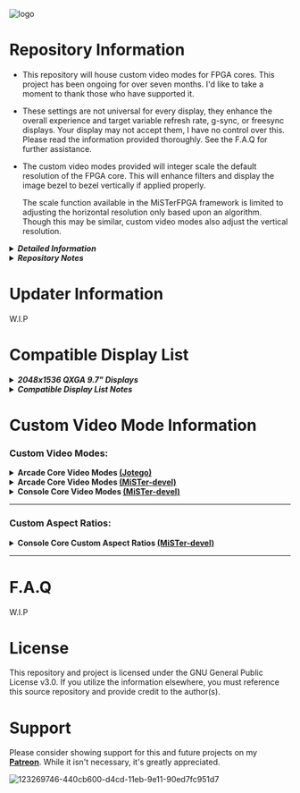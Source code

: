 
![logo](https://user-images.githubusercontent.com/32810066/128452226-e23e1552-abb7-434b-92e1-b4b35a23a5af.png)

# Repository Information

- This repository will house custom video modes for FPGA cores. This project has been ongoing for over seven months. I'd like to take a moment to thank those who have supported it. 

- These settings are not universal for every display, they enhance the overall experience and target variable refresh rate, g-sync, or freesync displays. Your display may not accept them, I have no control over this. Please read the information provided thoroughly. See the F.A.Q for further assistance.

- The custom video modes provided will integer scale the default resolution of the FPGA core. This will enhance filters and display the image bezel to bezel vertically if applied properly. 
  
  The scale function available in the MiSTerFPGA framework is limited to adjusting the horizontal resolution only based upon an algorithm. Though this may be similar, custom video modes also adjust the vertical resolution.

<details>

_<summary><b>Detailed Information</b></summary>_

<blockquote>

- These custom video modes are designed for 4k televisions, 2048x1536p (iPad Displays), 1440p monitors, and 1080p monitors that upscale the provided resolution from the DE-10 Nano. 

- Also provided are custom video modes for 1280x1024 LCD displays and common VGA CRT monitors. Again, ensure to read the information provided thoroughly or utilize one the provided MiSTer.ini files.

- If an aspect ratio is not displayed properly, adjust your television or monitor to original or 4:3 aspect ratio. For iPad or 1280x1024 displays, you will always set Aspect Ratio: Full Screen in the MiSTer OSD.

</blockquote>

</details>

<details>

_<summary><b>Repository Notes</b></summary>_

<blockquote>

- In the future, I will provide compatibility modes for the custom video modes below. This may resolve the issues with certain Samsung and Sony displays.

- Due to time constraints, I will periodically update the video modes available for FPGA cores from their respective repositories once this enters a public release.

- The F.A.Q for this repository is currently a work in progress, just like the repository itself. This is currently a pre-release and currently setup to ease the burden on the end user. While this may be work, the end results speak for themselves.

</blockquote>

</details>

# Updater Information

W.I.P

# Compatible Display List

<details>

_<summary><b>2048x1536 QXGA 9.7" Displays</b></summary>_

<blockquote>

- <summary><b>Display Panel Information:</b></summary>

|Display Model|Driver Board|Resolution (Native)|Resolution (Scaled)|VRR Capable|
|--|--|--|--|--|
**SAMSUNG LTN097QL01-A03** | **VS-RTD09703-V1** | **2048x1536**| **4x to 6x** | **Yes** |

</details>

<details>

_<summary><b>Compatible Display List Notes</b></summary>_

<blockquote>

The Compatible Display List for this repository is currently a work in progress, just like the repository itself. This is currently a pre-release and more information regarding compatible displays will be added in the future. 

If you have a display that correctly resolves these custom video modes, please create an issue within the repository and provide the compatible resolutions, make, model, firmware (where applicable), and general information on how you resolve the proper aspect ratio on the display and I will add it to the repository.

</blockquote>

</details>

# Custom Video Mode Information

### Custom Video Modes:

<details>

<summary><b>Arcade Core Video Modes <a href="https://www.github.com/jotego">(Jotego)</a></b></summary>

## <summary1><b>MiSTer.ini Information</b></summary1>

- The default display resolution for the MiSTer.ini should always be 720p when utilizing custom video modes.

- The default MiSTer.ini settings for each core will be vscale_mode=1 and vsync_adjust=2. Integer Step-Scaled Video Modes will specify the vscale_mode below.

- Due to the horizontal limitation of 2048 within cores, some video modes will utilize -1x for the horizontal scale. This will not affect the aspect ratio on your display if it's scaler takes advantage of the video mode provided. This is not a universal catch all. These are custom and display dependent.

- Integer-Step Scaled video modes are available for 1280x1024 LCD displays and common VGA CRT monitors with the same resolution; different video mode is provided. Video modes for VGA CRT monitors are to be utilized with vga_scaler=1.

- When utilizing Integer-Step Scaled video modes set the aspect ratio: full screen in the MiSTer OSD. This properly displays the provided custom video modes. If you are using a common VGA CRT monitor, you can stretch the horizontal and vertical to fill the screen in the displays OSD. This is the proper way to utilize VGA CRT monitor custom video modes.

----

<details>

_<summary><b>Capcom Hardware</b></summary>_

## <summary1><b>Capcom Z80 Hardware</b></summary1>

<blockquote>

### <summary2><b>Hardware Information for:</b></summary2>

![0](https://user-images.githubusercontent.com/32810066/129500200-84051e5b-8ba4-409d-82f4-7640de618638.png)

|Pixel Clock|Refresh Rate|Resolution (Visible)|Pixel Aspect Ratio|Display Aspect Ratio|
|--|--|--|--|--|
**6.000 MHz** | **59.640000000 Hz NTSC** | **256x224**| **45:44** | **2560:2191**|

### <summary3><b>Integer Scale Custom Video Modes:</b></summary3>

|Primary Modelines NTSC|Core|Resolution (Visible)|Resolution (Scaled)|Integer (Scaled)|Resolution (Vert.)|Resolution (Hor.)|
|--|--|--|--|--|--|--|
**`video_mode=1024,48,32,80,896,3,10,13,65499`** | [**jt1942**] [**jt1943**] [**jtbtiger**] [**jtcom**] [**jtgun**] [**jthige**] [**jtvulgus**] [**jtexes**] | **256x224**| **1024x896** | **4x** | **896p** | **1024 (4x)** |
**`video_mode=1280,48,32,80,1120,3,10,19,99533`** | [**jt1942**] [**jt1943**] [**jtbtiger**] [**jtcom**] [**jtgun**] [**jthige**] [**jtvulgus**] [**jtexes**] | **256x224**| **1280x1120** | **5x** | **1120p** | **1280 (5x)**
**`video_mode=1536,48,32,80,1344,3,10,25,140632`** | [**jt1942**] [**jt1943**] [**jtbtiger**] [**jtcom**] [**jtgun**] [**jthige**] [**jtvulgus**] [**jtexes**] | **256x224**| **1536x1344** | **6x** | **1344p** | **1536 (6x)** |

### <summary4><b>Integer Step-Scaled Custom Video Modes:</b></summary4>

|Primary Modelines NTSC|Core|Resolution (Visible)|Resolution (Scaled)|Integer (Scaled)|Resolution (Vert.)|Resolution (Hor.)|vscale_mode|vga_scaler|
|--|--|--|--|--|--|--|--|--|
**`video_mode=1280,48,32,80,1008,3,10,16,89597`** | [**jt1942**] [**jt1943**] [**jtbtiger**] [**jtcom**] [**jtgun**] [**jthige**] [**jtvulgus**] [**jtexes**] | **256x224**| **1280x1008** | **4.5x** | **1008p** | **1280 (5x)** | **2** | **No** |
**`video_mode=1280,80,128,208,1008,3,10,25,106441`** | [**jt1942**] [**jt1943**] [**jtbtiger**] [**jtcom**] [**jtgun**] [**jthige**] [**jtvulgus**] [**jtexes**] | **256x224**| **1280x1008** | **4.5x** | **1008p** | **1280 (5x)** | **2** | **1** |

### <summary2><b>Hardware Information for:</b></summary2>

![10](https://user-images.githubusercontent.com/32810066/126890889-8628b3eb-1967-4b7f-bd7a-5ca45237e016.png)

|Pixel Clock|Refresh Rate|Resolution (Visible)|Pixel Aspect Ratio|Display Aspect Ratio|
|--|--|--|--|--|
**8.000 MHz** | **61.000000000 Hz NTSC** | **384x224**| **135:176** | **1280:973**|

### <summary3><b>Integer Scale Custom Video Modes:</b></summary3>

|Primary Modelines NTSC|Core|Resolution (Visible)|Resolution (Scaled)|Integer (Scaled)|Resolution (Vert.)|Resolution (Hor.)|
|--|--|--|--|--|--|--|
**`video_mode=1536,48,32,80,896,3,10,13,93823`** | [**jtsarms**] | **384x224**| **1536x896** | **4x** | **896p** | **1536 (4x)** |
**`video_mode=1920,48,32,80,1120,3,10,20,143894`** | [**jtsarms**] | **384x224**| **1920x1120** | **5x** | **1120p** | **1920 (5x)** |
**`video_mode=1920,48,32,80,1344,3,10,25,172474`** | [**jtsarms**] | **384x224**| **1920x1344** | **6x / 5x (Hor.)** | **1344p** | **1920 (5x)** |

### <summary4><b>Integer Step-Scaled Custom Video Modes:</b></summary4>

|Primary Modelines NTSC|Core|Resolution (Visible)|Resolution (Scaled)|Integer (Scaled)|Resolution (Vert.)|Resolution (Hor.)|vscale_mode|vga_scaler|
|--|--|--|--|--|--|--|--|--|
**`video_mode=1248,48,32,80,1008,3,10,16,87606`** | [**jtsarms**] | **384x224**| **1248x1008** | **4.5x** | **1008p** | **1248 (3.25x)** | **3** | **No** |
**`video_mode=1248,80,128,208,1008,3,10,26,104532`** | [**jtsarms**] | **384x224**| **1248x1008** | **4.5x** | **1008p** | **1248 (3.25x)** | **3** | **1** |

## <summary1><b>Capcom M6809 Hardware</b></summary1>

### <summary2><b>Hardware Information for:</b></summary2>

![6](https://user-images.githubusercontent.com/32810066/126888618-87a76780-c1e6-418f-8e33-e569e36dd2ee.png)

|Pixel Clock|Refresh Rate|Resolution (Visible)|Pixel Aspect Ratio|Display Aspect Ratio|
|--|--|--|--|--|
**6.000 MHz** | **59.640000000 Hz NTSC** | **256x224**| **45:44** | **2560:2191**|

### <summary3><b>Integer Scale Custom Video Modes:</b></summary3>  
  
|Primary Modelines NTSC|Core|Resolution (Visible)|Resolution (Scaled)|Integer (Scaled)|Resolution (Vert.)|Resolution (Hor.)|
|--|--|--|--|--|--|--|
**`video_mode=1024,48,32,80,896,3,10,13,65499`** | [**jtgng**] | **256x224**| **1024x896** | **4x** | **896p** | **1024 (4x)** |
**`video_mode=1280,48,32,80,1120,3,10,19,99533`** | [**jtgng**] | **256x224**| **1280x1120** | **5x** | **1120p** | **1280 (5x)** |
**`video_mode=1536,48,32,80,1344,3,10,26,140734`** | [**jtgng**] | **256x224**| **1536x1344** | **6x** | **1344p** | **1536 (6x)** |

### <summary4><b>Integer Step-Scaled Custom Video Modes:</b></summary4>

|Primary Modelines NTSC|Core|Resolution (Visible)|Resolution (Scaled)|Integer (Scaled)|Resolution (Vert.)|Resolution (Hor.)|vscale_mode|vga_scaler|
|--|--|--|--|--|--|--|--|--|
**`video_mode=1280,48,32,80,1008,3,10,16,89597`** | [**jtgng**] | **256x224**| **1280x1008** | **4.5x** | **1008p** | **1280 (5x)** | **2** |
**`video_mode=1280,80,128,208,1008,3,10,25,106441`** | [**jtgng**] | **256x224**| **1280x1008** | **4.5x** | **1008p** | **1280 (5x)** | **2** | **1** |

### <summary2><b>Hardware Information for:</b></summary2>

![7](https://user-images.githubusercontent.com/32810066/126888629-e5223547-a39c-49c5-b70b-db337915a2c6.png)

|Pixel Clock|Refresh Rate|Resolution (Visible)|Pixel Aspect Ratio|Display Aspect Ratio|
|--|--|--|--|--|
**8.000 MHz** | **57.440000000 Hz NTSC** | **352x240**| **135:176** | **1408:1251**|

### <summary3><b>Integer Scale Custom Video Modes:</b></summary3>

|Primary Modelines NTSC|Core|Resolution (Visible)|Resolution (Scaled)|Integer (Scaled)|Resolution (Vert.)|Resolution (Hor.)|
|--|--|--|--|--|--|--|
**`video_mode=1056,48,32,80,960,3,10,14,72012`** | [**jtrumble**] | **352x240**| **1056x960** | **4x** | **960p** | **1056 (3x)** |
**`video_mode=1408,48,32,80,1200,3,10,20,116001`** | [**jtrumble**] | **352x240**| **1408x1200** | **5x** | **1200p** | **1408 (4x)** |
**`video_mode=1760,48,32,80,1440,3,10,27,170496`** | [**jtrumble**] | **352x240**| **1760x1440** | **6x/5x (Hor.)** | **1440p** | **1760 (5x)** |

### <summary4><b>Integer Step-Scaled Custom Video Modes:</b></summary4>

|Primary Modelines NTSC|Core|Resolution (Visible)|Resolution (Scaled)|Integer (Scaled)|Resolution (Vert.)|Resolution (Hor.)|vscale_mode|vga_scaler|
|--|--|--|--|--|--|--|--|--|
**`video_mode=1232,48,32,80,1020,3,10,15,87529`** | [**jtrumble**] | **352x240**| **1232x1020** | **4.25x** | **1020p** | **1232 (3.5x)** | **3** |
**`video_mode=1232,72,128,200,1020,3,10,24,103501`** | [**jtrumble**] | **352x240**| **1232x1020** | **4.25x** | **1020p** | **1232 (3.5x)** | **3** | **1** |

## <summary1><b>Capcom Z80 (SectionZ) Hardware</b></summary1>

### <summary2><b>Hardware Information for:</b></summary2>

![8](https://user-images.githubusercontent.com/32810066/126889323-a7d6bcd1-d230-4c99-b6bf-ce9a2811c05e.png)

|Pixel Clock|Refresh Rate|Resolution (Visible)|Pixel Aspect Ratio|Display Aspect Ratio|
|--|--|--|--|--|
**6.000 MHz** | **55.370000000 Hz NTSC** | **256x240**| **45:44** | **1024:939**|

### <summary3><b>Integer Scale Custom Video Modes:</b></summary3>

|Primary Modelines NTSC|Core|Resolution (Visible)|Resolution (Scaled)|Integer (Scaled)|Resolution (Vert.)|Resolution (Hor.)|
|--|--|--|--|--|--|--|
**`video_mode=1024,48,32,80,960,3,10,13,70045`** | [**jtsz**] | **256x240**| **1024x960** | **4x** | **960p** | **1024 (4x)** |
**`video_mode=1280,48,32,80,1200,3,10,19,106445`** | [**jtsz**] | **256x240**| **1280x1200** | **5x** | **1200p** | **1280 (5x)** |
**`video_mode=1536,48,32,80,1440,3,10,25,150401`** | [**jtsz**] | **256x240**| **1536x1440** | **6x** | **1440p** | **1536 (6x)** |

### <summary4><b>Integer Step-Scaled Custom Video Modes:</b></summary4>

|Primary Modelines NTSC|Core|Resolution (Visible)|Resolution (Scaled)|Integer (Scaled)|Resolution (Vert.)|Resolution (Hor.)|vscale_mode|vga_scaler|
|--|--|--|--|--|--|--|--|--|
**`video_mode=1280,48,32,80,1020,3,10,14,90461`** | [**jtsz**] | **256x240**| **1280x1020** | **4.25x** | **1020p** | **1280 (5x)** | **3**
**`video_mode=1280,80,128,208,1020,3,10,23,107459`** | [**jtsz**] | **256x240**| **1280x1020** | **4.25x** | **1020p** | **1280 (5x)** | **3** | **1** |

----

### <summary2><b>Hardware Information for:</b></summary2>

![9](https://user-images.githubusercontent.com/32810066/126889338-43ff4e0e-8379-4245-b664-d9edbb57bb8a.png)

|Pixel Clock|Refresh Rate|Resolution (Visible)|Pixel Aspect Ratio|Display Aspect Ratio|
|--|--|--|--|--|
**6.000 MHz** | **55.970000000 Hz NTSC** | **256x240**| **45:44** | **1024:939**|

### <summary3><b>Integer Scale Custom Video Modes:</b></summary3>

|Primary Modelines NTSC|Core|Resolution (Visible)|Resolution (Scaled)|Integer (Scaled)|Resolution (Vert.)|Resolution (Hor.)|
|--|--|--|--|--|--|--|
**`video_mode=1024,48,32,80,960,3,10,13,70045`** | [**jttrojan**] | **256x240**| **1024x960** | **4x** | **960p** | **1024 (4x)** |
**`video_mode=1280,48,32,80,1200,3,10,19,106445`** | [**jttrojan**] | **256x240**| **1280x1200** | **5x** | **1200p** | **1280 (5x)** |
**`video_mode=1536,48,32,80,1440,3,10,26,150503`** | [**jttrojan**] | **256x240**| **1536x1440** | **6x** | **1440p** | **1536 (6x)** |

### <summary4><b>Integer Step-Scaled Custom Video Modes:</b></summary4>

|Primary Modelines NTSC|Core|Resolution (Visible)|Resolution (Scaled)|Integer (Scaled)|Resolution (Vert.)|Resolution (Hor.)|vscale_mode|vga_scaler|
|--|--|--|--|--|--|--|--|--|
**`video_mode=1280,48,32,80,1020,3,10,14,90461`** | [**jttrojan**] | **256x224**| **1280x1020** | **4.25x** | **1020p** | **1280 (5x)** | **3** |
**`video_mode=1280,80,128,208,1020,3,10,23,107459`** | [**jttrojan**] | **256x224**| **1280x1020** | **4.25x** | **1020p** | **1280 (5x)** | **3** | **1** |

## <summary1><b>Capcom M68000 Hardware</b></summary1>

### <summary2><b>Hardware Information for:</b></summary2>

![1](https://user-images.githubusercontent.com/32810066/126862656-858c48c4-0b3f-4a77-9123-0e74670dced8.png)

|Pixel Clock|Refresh Rate|Resolution (Visible)|Pixel Aspect Ratio|Display Aspect Ratio|
|--|--|--|--|--|
**6.000 MHz** | **59.640000000 Hz NTSC** | **256x224**| **45:44** | **2560:2191**|

### <summary3><b>Integer Scale Custom Video Modes:</b></summary3>

|Primary Modelines NTSC|Core|Resolution (Visible)|Resolution (Scaled)|Integer (Scaled)|Resolution (Vert.)|Resolution (Hor.)|
|--|--|--|--|--|--|--|
**`video_mode=1024,48,32,80,896,3,10,13,65499`** | [**jtbiocom**] [**jtf1drm**] [**jttora**] | **256x224**| **1024x896** | **4x** | **896p** | **1024 (4x)** |
**`video_mode=1280,48,32,80,1120,3,10,19,99533`** | [**jtbiocom**] [**jtf1drm**] [**jttora**] | **256x224**| **1280x1120** | **5x** | **1120p** | **1280 (5x)** |
**`video_mode=1536,48,32,80,1344,3,10,26,140734`** | [**jtbiocom**] [**jtf1drm**] [**jttora**] | **256x224**| **1536x1344** | **6x** | **1344p** | **1536 (6x)** |

### <summary4><b>Integer Step-Scaled Custom Video Modes:</b></summary4>

|Primary Modelines NTSC|Core|Resolution (Visible)|Resolution (Scaled)|Integer (Scaled)|Resolution (Vert.)|Resolution (Hor.)|vscale_mode|vga_scaler|
|--|--|--|--|--|--|--|--|--|
**`video_mode=1280,48,32,80,1008,3,10,16,89597`** | [**jtbiocom**] [**jtf1drm**] [**jttora**] | **256x224**| **1280x1008** | **4.5x** | **1008p** | **1280 (5x)** | **2** |
**`video_mode=1280,80,128,208,1008,3,10,25,106441`** | [**jtbiocom**] [**jtf1drm**] [**jttora**] | **256x224**| **1280x1008** | **4.5x** | **1008p** | **1280 (5x)** | **2** | **1** |

----

### <summary2><b>Hardware Information for:</b></summary2>

![2](https://user-images.githubusercontent.com/32810066/126862894-a8159ad3-64f8-4423-b6cc-2125e4021958.png)

|Pixel Clock|Refresh Rate|Resolution (Visible)|Pixel Aspect Ratio|Display Aspect Ratio|
|--|--|--|--|--|
**8.000 MHz** | **61.000000000 Hz NTSC** | **384x224**| **135:176** | **1280:973**|

### <summary3><b>Integer Scale Custom Video Modes:</b></summary3>

|Primary Modelines NTSC|Core|Resolution (Visible)|Resolution (Scaled)|Integer (Scaled)|Resolution (Vert.)|Resolution (Hor.)|
|--|--|--|--|--|--|--|
**`video_mode=1536,48,32,80,896,3,10,13,93823`** | [**jtsf**] | **384x224**| **1536x896** | **4x** | **896p** | **1536 (4x)** |
**`video_mode=1920,48,32,80,1120,3,10,20,143894`** | [**jtsf**] | **384x224**| **1920x1120** | **5x** | **1120p** | **1920 (5x)** |
**`video_mode=1920,48,32,80,1344,3,10,25,172474`** | [**jtsf**] | **384x224**| **1920x1344** | **6x / 5x (Hor.)** | **1344p** | **1920 (5x)** |

### <summary4><b>Integer Step-Scaled Custom Video Modes:</b></summary4>

|Primary Modelines NTSC|Core|Resolution (Visible)|Resolution (Scaled)|Integer (Scaled)|Resolution (Vert.)|Resolution (Hor.)|vscale_mode|vga_scaler|
|--|--|--|--|--|--|--|--|--|
**`video_mode=1248,48,32,80,1008,3,10,17,87690`** | [**jtsf**] | **384x224**| **1248x1008** | **4.5x** | **1008p** | **1248 (3.25x)** | **3** |
**`video_mode=1248,80,128,208,1008,3,10,26,104532`** | [**jtsf**] | **384x224**| **1248x1008** | **4.5x** | **1008p** | **1248 (3.25x)** | **3** | **1** |

## <summary1><b>Capcom CP System Hardware</b></summary1>

### <summary2><b>Hardware Information for:</b></summary2>

![3](https://user-images.githubusercontent.com/32810066/126880018-e9512c29-e830-42eb-aad5-858b05a468e5.png)

|Pixel Clock|Refresh Rate|Resolution (Visible)|Pixel Aspect Ratio|Display Aspect Ratio|
|--|--|--|--|--|
**8.00 MHz** | **59.629400000 Hz NTSC** | **384x224**| **135:176** | **1280:973**|

### <summary3><b>Integer Scale Custom Video Modes:</b></summary3>

|Primary Modelines NTSC|Core|Resolution (Visible)|Resolution (Scaled)|Integer (Scaled)|Resolution (Vert.)|Resolution (Hor.)|
|--|--|--|--|--|--|--|
**`video_mode=1536,48,32,80,896,3,10,13,93823`** | [**jtcps1**] [**jtcps15**] [**jtcps2**] | **384x224**| **1536x896** | **4x** | **896p** | **1536 (4x)** |
**`video_mode=1920,48,32,80,1120,3,10,19,143770`** | [**jtcps1**] [**jtcps15**] [**jtcps2**] | **384x224**| **1920x1120** | **5x** | **1120p** | **1920 (5x)** |
**`video_mode=1920,48,32,80,1344,3,10,25,172474`** | [**jtcps1**] [**jtcps15**] [**jtcps2**] | **384x224**| **1920x1344** | **6x / 5x (Hor.)** | **1344p** | **1920 (5x)** |

### <summary4><b>Integer Step-Scaled Custom Video Modes:</b></summary4>

|Primary Modelines NTSC|Core|Resolution (Visible)|Resolution (Scaled)|Integer (Scaled)|Resolution (Vert.)|Resolution (Hor.)|vscale_mode|vga_scaler|
|--|--|--|--|--|--|--|--|--|
**`video_mode=1248,48,32,80,1008,3,10,16,87606`** | [**jtcps1**] [**jtcps15**] [**jtcps2**] | **384x224**| **1248x1008** | **4.5x** | **1008p** | **1248 (3.25x)** | **3** |
**`video_mode=1248,80,128,208,1008,3,10,25,104433`** | [**jtcps1**] [**jtcps15**] [**jtcps2**] | **384x224**| **1248x1008** | **4.5x** | **1008p** | **1248 (3.25x)** | **3** | **1** |

</blockquote>

</details>

<details>

_<summary><b>Konami Hardware</b></summary>_

## <summary1><b>Konami 007121 (Contra Based) Hardware</b></summary1>

<blockquote>

### <summary2><b>Hardware Information for:</b></summary2>

![4](https://user-images.githubusercontent.com/32810066/126880048-97feb40c-4266-4d71-9f55-2a1ab3c0f04b.png)

|Pixel Clock|Refresh Rate|Resolution (Visible)|Pixel Aspect Ratio|Display Aspect Ratio|
|--|--|--|--|--|
**6.000 MHz** | **59.187400000 Hz NTSC** | **280x240**| **45:44** | **1120:939** |

### <summary3><b>Integer Scale Custom Video Modes:</b></summary3>

|Primary Modelines NTSC|Core|Resolution (Visible)|Resolution (Scaled)|Integer (Scaled)|Resolution (Vert.)|Resolution (Hor.)|
|--|--|--|--|--|--|--|
**`video_mode=1120,48,32,80,896,3,7,16,70810`** | [**jtcontra**] [**jtcomsc**] [**jtlabrun**] | **280x240**| **1120x896** | **4x** | **896p** | **1120 (4x)** |
**`video_mode=1400,48,32,80,1120,3,7,22,107827`** | [**jtcontra**] [**jtcomsc**] [**jtlabrun**] | **280x240**| **1400x1120** | **5x** | **1120p** | **1400 (5x)** |
**`video_mode=1680,48,32,80,1344,3,7,28,152573`** | [**jtcontra**] [**jtcomsc**] [**jtlabrun**] | **280x240**| **1680x1344** | **6x** | **1344p** | **1680 (6x)** |

### <summary4><b>Integer Step-Scaled Custom Video Modes:</b></summary4>

|Primary Modelines NTSC|Core|Resolution (Visible)|Resolution (Scaled)|Integer (Scaled)|Resolution (Vert.)|Resolution (Hor.)|vscale_mode|vga_scaler|
|--|--|--|--|--|--|--|--|--|
**`video_mode=1260,48,32,80,1020,3,10,16,89123`** | [**jtcontra**] [**jtcomsc**] [**jtlabrun**] | **280x240**| **1260x1024** | **4.25** | **1020p** | **1260 (4.5x)** | **3** |
**`video_mode=1256,80,128,208,1020,3,10,25,106139`** | [**jtcontra**] [**jtcomsc**] [**jtlabrun**] | **280x240**| **1260x1024** | **4.25** | **1020p** | **1260 (4.5x)** | **3** | **1** |

</blockquote>

</details>

<details>

_<summary><b>Sega Hardware</b></summary>_

## <summary1><b>Sega Sytem 16 Hardware</b></summary1>

<blockquote>

### <summary2><b>Hardware Information for:</b></summary2>

![5](https://user-images.githubusercontent.com/32810066/126880122-ba46beae-604d-4045-acc4-40ade481ee5a.png)

|Pixel Clock|Refresh Rate|Resolution (Visible)|Pixel Aspect Ratio|Display Aspect Ratio|
|--|--|--|--|--|
**6.2937 MHz** | **60.280000000 Hz NTSC** | **320x224**| **39:40** | **400:287** |

### <summary3><b>Integer Scale Custom Video Modes:</b></summary3>

|Primary Modelines NTSC|Core|Resolution (Visible)|Resolution (Scaled)|Integer (Scaled)|Resolution (Vert.)|Resolution (Hor.)|vscale_mode|
|--|--|--|--|--|--|--|--|
**`video_mode=1280,48,32,80,896,3,10,13,79661`** | [**jts16**] [**jts16a1**] [**jts16a2**] [**jts16b**] [**jts16b1**] [**jts16b2**] | **320x224**| **1280x896** | **4x** | **896p** | **1280 (4x)** |
**`video_mode=1600,48,32,80,1120,3,10,19,121651`** | [**jts16**] [**jts16a1**] [**jts16a2**] [**jts16b**] [**jts16b1**] [**jts16b2**] | **320x224**| **1600x1120** | **5x** | **1120p** | **1600 (5x)** |
**`video_mode=1920,48,32,80,1344,3,10,26,172598`** | [**jts16**] [**jts16a1**] [**jts16a2**] [**jts16b**] [**jts16b1**] [**jts16b2**] | **320x224**| **1920x1344** | **6x** | **1344p** | **1920 (6x)** |

### <summary4><b>Integer Step-Scaled Custom Video Modes:</b></summary4>

|Primary Modelines NTSC|Core|Resolution (Visible)|Resolution (Scaled)|Integer (Scaled)|Resolution (Vert.)|Resolution (Hor.)|vscale_mode|vga_scaler|
|--|--|--|--|--|--|--|--|--|
**`video_mode=1280,48,32,80,1008,3,10,16,89597`** | [**jts16**] [**jts16a1**] [**jts16a2**] [**jts16b**] [**jts16b1**] [**jts16b2**] |  **320x224**| **1280x1008** | **4.5x** | **1008p** | **1280 (5x)** | **2** |
**`video_mode=1280,80,136,216,1008,3,10,25,107445`** | [**jts16**] [**jts16a1**] [**jts16a2**] [**jts16b**] [**jts16b1**] [**jts16b2**] |  **320x224**| **1280x1008** | **4.5x** | **1008p** | **1280 (5x)** | **2** | **1** |

</blockquote>

</details>

<details>

_<summary><b>Taito Hardware</b></summary>_

## <summary1><b>Taito Z80 Hardware</b></summary1>

<blockquote>

### <summary2><b>Hardware Information for:</b></summary2>

![12](https://user-images.githubusercontent.com/32810066/126892659-0248d08e-0f45-4c56-8cab-6b7048345934.png)

|Pixel Clock|Refresh Rate|Resolution (Visible)|Pixel Aspect Ratio|Display Aspect Ratio|
|--|--|--|--|--|
**6.00 MHz** | **59.1856060 Hz NTSC** | **256x225** | **45:44** | **563:484** |

### <summary3><b>Integer Scale Custom Video Modes:</b></summary3>

|Primary Modelines NTSC|Core|Resolution (Visible)|Resolution (Scaled)|Integer (Scaled)|Resolution (Vert.)|Resolution (Hor.)|
|--|--|--|--|--|--|--|
**`video_mode=1024,48,32,80,900,3,10,13,65783`** | [**jtbubl**] | **256x225**| **1024x900** | **4x** | **900p** | **1024 (4x)** |
**`video_mode=1280,48,32,80,1125,3,10,19,99965`** | [**jtbubl**] | **256x225**| **1280x1125** | **5x** | **1125p** | **1280 (5x)** |
**`video_mode=1536,48,32,80,1350,3,10,25,141243`** | [**jtbubl**] | **256x225**| **1536x1350** | **6x** | **1350p** | **1536 (6x)** |

### <summary4><b>Integer Step-Scaled Custom Video Modes:</b></summary4>

|Primary Modelines NTSC|Core|Resolution (Visible)|Resolution (Scaled)|Integer (Scaled)|Resolution (Vert.)|Resolution (Hor.)|vscale_mode|vga_scaler|
|--|--|--|--|--|--|--|--|--|
**`video_mode=1280,48,32,80,1013,3,10,16,90029`** | [**jtbubl**] | **256x225** | **1280x1013** | **4.5x** | **1013p** | **1280 (5x)** | **2** |
**`video_mode=1280,80,128,208,1013,3,10,25,106950`** | [**jtbubl**] | **256x225** | **1280x1013** | **4.5x** | **1013p** | **1280 (5x)** | **2** | **1** |

</blockquote>

</details>

<details>

_<summary><b>Technos Hardware</b></summary>_

## <summary1><b>Technos HD6309 Hardware</b></summary1>

<blockquote>

### <summary2><b>Hardware Information for:</b></summary2>

![11](https://user-images.githubusercontent.com/32810066/126891755-d87d293b-be47-4e82-b31e-f593a85dd365.png)

|Pixel Clock|Refresh Rate|Resolution (Visible)|Pixel Aspect Ratio|Display Aspect Ratio|
|--|--|--|--|--|
**6.00 MHz** | **57.4448530 Hz NTSC** | **256x232**| **45:44** | **2560:2191**

### <summary3><b>Integer Scale Custom Video Modes:</b></summary3>

|Primary Modelines NTSC|Core|Resolution (Visible)|Resolution (Scaled)|Integer (Scaled)|Resolution (Vert.)|Resolution (Hor.)|
|--|--|--|--|--|--|--|
**`video_mode=1024,48,32,80,928,3,10,13,67772`** | [**jtdd**] [**jtdd2**] | **256x232**| **1024x928** | **4x** | **928p** | **1024 (4x)** |
**`video_mode=1280,48,32,80,1160,3,10,19,102989`** | [**jtdd**] [**jtdd2**] | **256x232**| **1280x1160** | **5x** | **1160p** | **1280 (5x)** |
**`video_mode=1536,48,32,80,1392,3,10,25,145517`** | [**jtdd**] [**jtdd2**] | **256x232**| **1536x1392** | **6x** | **1392p** | **1536 (6x)** |

### <summary4><b>Integer Step-Scaled Custom Video Modes:</b></summary4>

|Primary Modelines NTSC|Core|Resolution (Visible)|Resolution (Scaled)|Integer (Scaled)|Resolution (Vert.)|Resolution (Hor.)|vscale_mode|vga_scaler|
|--|--|--|--|--|--|--|--|--|
**`video_mode=1280,48,32,80,1013,3,10,15,89942`** | [**jtdd**] [**jtdd2**] | **256x232** | **1280x986** | **4.25x** | **986p** | **1280 (5x)** | **3** |
**`video_mode=1280,80,128,208,1013,3,10,24,106848`** | [**jtdd**] [**jtdd2**] | **256x232** | **1280x986** | **4.25x** | **986p** | **1280 (5x)** | **3** | **1** |

</blockquote>

</details>

----

</details>

<details>

<summary><b>Arcade Core Video Modes <a href="https://github.com/MiSTer-devel">(MiSTer-devel)</a></b></summary>

## <summary1><b>MiSTer.ini Information</b></summary1>

- The default display resolution for the MiSTer.ini should always be 720p when utilizing custom video modes.

- The default MiSTer.ini settings for each core will be vscale_mode=1 and vsync_adjust=2. Integer Step-Scaled Video Modes will specify the vscale_mode below.

- Due to the horizontal limitation of 2048 within cores, some video modes will utilize -1x for the horizontal scale. This will not affect the aspect ratio on your display if it's scaler takes advantage of the video mode provided. This is not a universal catch all. These are custom and display dependent.

- Integer-Step Scaled video modes are available for 1280x1024 LCD displays and common VGA CRT monitors with the same resolution; different video mode is provided. Video modes for VGA CRT monitors are to be utilized with vga_scaler=1.

- When utilizing Integer-Step Scaled video modes set the aspect ratio: full screen in the MiSTer OSD. This properly displays the provided custom video modes. If you are using a common VGA CRT monitor, you can stretch the horizontal and vertical to fill the screen in the displays OSD. This is the proper way to utilize VGA CRT monitor custom video modes.

----

<details>

_<summary><b>Cave Hardware</b></summary>_

## <summary1><b>Cave 68000</b></summary1>

<blockquote>

### <summary2><b>Hardware Information for:</b></summary2>

![23](https://user-images.githubusercontent.com/32810066/126911397-e54b786a-39ff-4200-8fdb-8750d1b40976.png)

<b>The Cave 68000 core does not support custom aspect ratios at this time. The only available options are 4:3 and 16:9; these are [hardcoded](https://github.com/MiSTer-devel/Arcade-Cave_MiSTer/blob/5f2000bb8bb9aeec6760579bd5667414aecf99f0/quartus/cave.sv#L164) to the core.</b>

|Pixel Clock|Refresh Rate|Resolution (Visible)|Pixel Aspect Ratio|Display Aspect Ratio|
|--|--|--|--|--|
**7.00 MHz** | **57.4200000 Hz NTSC** | **320x240**| **135:154** | **256:219** |
**8.00 MHz** | **57.4200000 Hz NTSC** | **384x240**| **135:176** | **1280:1251** |

### <summary3><b>Integer Scale Custom Video Modes:</b></summary3>

|Primary Modelines NTSC|Core|Resolution (Visible)|Resolution (Scaled)|Integer (Scaled)|Resolution (Vert.)|Resolution (Hor.)|
|--|--|--|--|--|--|--|
**`video_mode=1280,48,32,80,960,3,4,20,85277`** | [**cave**] | **320x240**| **1280x960** | **4x** | **960p** | **1280 (4x)** |
**`video_mode=1600,48,32,80,1200,3,4,26,130205`** | [**cave**] | **320x240**| **1600x1200** | **5x** | **1200p** | **1600 (5x)** |
**`video_mode=1920,48,32,80,1440,3,4,33,184704`** | [**cave**] | **320x240**| **1920x1440** | **6x** | **1440p** | **1920 (6x)** |

### <summary4><b>Integer Step-Scaled Custom Video Modes:</b></summary4>

|Primary Modelines NTSC|Core|Resolution (Visible)|Resolution (Scaled)|Integer (Scaled)|Resolution (Vert.)|Resolution (Hor.)|vscale_mode|vga_scaler|
|--|--|--|--|--|--|--|--|--|
**`video_mode=1280,48,32,80,1020,3,10,15,90547`** | [**cave**] | **320x240** | **1280x1020** | **4.25x** | **1020p** | **1280 (4x)** | **3** |
**`video_mode=1280,80,128,208,1020,3,10,24,107560`** | [**cave**] | **320x240** | **1280x1020** | **4.25x** | **1020p** | **1280 (4x)** | **3** | **1** |

</blockquote>

</details>

<details>

_<summary><b>Irem Hardware</b></summary>_

## <summary1><b>Irem M62</b></summary1>

<blockquote>

### <summary2><b>Hardware Information for:</b></summary2>

![30](https://user-images.githubusercontent.com/32810066/129884118-239953a3-8cd6-4ba1-9250-55a4eae3cfbe.png)

<b>Irem M62 hardware has different horizontal resolutions set by jumpers on the actual PCB. Spanning from 256px to 384px. The primary video mode will cover both horizontal resolutions. 256px mode will result in a border (Kung Fu Master / Spartan X) but display the correct aspect ratio.</b>

|Pixel Clock|Refresh Rate|Resolution (Visible)|Pixel Aspect Ratio|Display Aspect Ratio|
|--|--|--|--|--|
**6.144 MHz** | **56.338028  Hz NTSC** | **256x255**| **5625:5632** | **256:255** |
**8.00 MHz** | **55.017606  Hz NTSC** | **384x255**| **135:176** | **3409:2950** |

### <summary3><b>Integer Scale Custom Video Modes:</b></summary3>

|Primary Modelines NTSC|Core|Resolution (Visible)|Resolution (Scaled)|Integer (Scaled)|Resolution (Vert.)|Resolution (Hor.)|
|--|--|--|--|--|--|--|
**`video_mode=1536,48,32,80,1020,3,10,14,106543`** | [**a.iremm62**] | **384x255**| **1536x1020** | **4x** | **1020p** | **1536 (4x)** |
**`video_mode=1920,48,32,80,1275,3,10,21,163363`** | [**a.iremm62**] | **384x255**| **1920x1275** | **5x** | **1275p** | **1920 (5x)** |

- _<b>Optional: Utilize the Secondary Modelines below if you are playing 256px (horizontal) titles.</b>_

|Secondary Modelines NTSC|Core|Resolution (Visible)|Resolution (Scaled)|Integer (Scaled)|Resolution (Vert.)|Resolution (Hor.)|
|--|--|--|--|--|--|--|
**`video_mode=1024,48,32,80,1020,3,10,15,74450`** | [**a.iremm62**] | **256x255**| **1024x1020** | **4x** | **1020p** | **1024 (4x)** |
**`video_mode=1280,48,32,80,1275,3,10,21,113098`** | [**a.iremm62**] | **256x255**| **1280x1275** | **5x** | **1275p** | **1280 (5x)** |

### <summary4><b>Integer Step-Scaled Custom Video Modes:</b></summary4>

|Primary Modelines NTSC|Core|Resolution (Visible)|Resolution (Scaled)|Integer (Scaled)|Resolution (Vert.)|Resolution (Hor.)|vscale_mode|vga_scaler|
|--|--|--|--|--|--|--|--|--|
**`video_mode=1248,48,32,80,1020,3,10,15,88535`** | [**a.iremm62**] | **384x255** | **1248x1020** | **4x / 3.25x (Hor.)** | **1020p** | **1248 (3.25x)** | **3** |
**`video_mode=1248,72,128,200,1020,3,10,23,104417`** | [**a.iremm62**] | **384x255** | **1248x1020** | **4x / 3.25x (Hor.)** | **1020p** | **1248 (3.25x)** | **3** | **1** |

- _<b>Optional: Utilize the Secondary Modelines below if you are playing 256px (horizontal) titles.</b>_

|Secondary Modelines NTSC|Core|Resolution (Visible)|Resolution (Scaled)|Integer (Scaled)|Resolution (Vert.)|Resolution (Hor.)|vscale_mode|vga_scaler|
|--|--|--|--|--|--|--|--|--|
**`video_mode=1280,48,32,80,1020,3,10,15,90547`** | [**a.iremm62**] | **256x255**| **1280x1275** | **4x / 5x (Hor.)** | **1020p** | **1280 (5x)** | **1** |
**`video_mode=1280,48,32,80,1020,3,10,15,90547`** | [**a.iremm62**] | **256x255**| **1280x1275** | **4x / 5x (Hor.)** | **1020p** | **1280 (5x)** | **1** | **1** |

</blockquote>

</details>

<details>

### <summary1><b>Konami 005849 (Green Beret Based) Hardware</b></summary1>

<blockquote>

### <summary2><b>Hardware Information for:</b></summary2>

![33](https://user-images.githubusercontent.com/32810066/129899428-a1aea73c-3078-43eb-b3a1-e3f2415d817d.png)

|Pixel Clock|Refresh Rate|Resolution (Visible)|Pixel Aspect Ratio|Display Aspect Ratio|
|--|--|--|--|--|
**6.144 MHz** | **60.600000 Hz NTSC** | **240x224**| **5625:5632** | **15:14** |

### <summary3><b>Integer Scale Custom Video Modes:</b></summary3>

|Primary Modelines NTSC|Core|Resolution (Visible)|Resolution (Scaled)|Integer (Scaled)|Resolution (Vert.)|Resolution (Hor.)|
|--|--|--|--|--|--|--|
**`video_mode=960,48,32,80,896,3,10,13,61958`** | [**a.rshnatk**]| **240x224**| **960x896** | **4x** | **896p** | **960 (4x)** |
**`video_mode=1200,48,32,80,1120,3,10,20,94085`** | [**a.rshnatk**]| **240x224**| **1200x1120** | **5x** | **1120p** | **1200 (5x)** |
**`video_mode=1440,48,32,80,1344,3,10,26,132768`** | [**a.rshnatk**]| **240x224**| **1440x1344** | **6x** | **1344p** | **1440 (6x)** |

### <summary4><b>Integer Step-Scaled Custom Video Modes:</b></summary4>

|Primary Modelines NTSC|Core|Resolution (Visible)|Resolution (Scaled)|Integer (Scaled)|Resolution (Vert.)|Resolution (Hor.)|vscale_mode|vga_scaler|
|--|--|--|--|--|--|--|--|--|
**`video_mode=1200,48,32,80,1008,3,10,17,84701`** | [**a.rshnatk**]| **240x224**| **1200x1008** | **4.5x / 5x (Hor.)** | **1008p** | **1200 (5x)** | **2** |
**`video_mode=1200,48,32,80,1008,3,10,17,84701`** | [**a.rshnatk**]| **240x224**| **1200x1008** | **4.5x / 5x (Hor.)** | **1008p** | **1200 (5x)** | **2** | **1** |

</blockquote>

_<summary><b>Konami Hardware</b></summary>_

### <summary1><b>Konami 005885 (Double Dribble Based) Hardware</b></summary1>

<blockquote>

### <summary2><b>Hardware Information for:</b></summary2>

![31](https://user-images.githubusercontent.com/32810066/129876516-e3f8bce1-662c-4027-8037-90b238fc4346.png)

|Pixel Clock|Refresh Rate|Resolution (Visible)|Pixel Aspect Ratio|Display Aspect Ratio|
|--|--|--|--|--|
**6.144 MHz** | **61.0500000 Hz NTSC** | **240x224**| **5625:5632** | **15:14** |

### <summary3><b>Integer Scale Custom Video Modes:</b></summary3>

|Primary Modelines NTSC|Core|Resolution (Visible)|Resolution (Scaled)|Integer (Scaled)|Resolution (Vert.)|Resolution (Hor.)|
|--|--|--|--|--|--|--|
**`video_mode=960,48,32,80,896,3,10,13,61958`** | [**a.ironhorse**] [**a.jackal**] | **240x224**| **960x896** | **4x** | **896p** | **960 (4x)** |
**`video_mode=1200,48,32,80,1120,3,10,20,94085`** | [**a.ironhorse**] [**a.jackal**] | **240x224**| **1200x1120** | **5x** | **1120p** | **1200 (5x)** |
**`video_mode=1440,48,32,80,1344,3,10,26,132768`** | [**a.ironhorse**] [**a.jackal**] | **240x224**| **1440x1344** | **6x** | **1344p** | **1440 (6x)** |

### <summary4><b>Integer Step-Scaled Custom Video Modes:</b></summary4>

|Primary Modelines NTSC|Core|Resolution (Visible)|Resolution (Scaled)|Integer (Scaled)|Resolution (Vert.)|Resolution (Hor.)|vscale_mode|vga_scaler|
|--|--|--|--|--|--|--|--|--|
**`video_mode=1200,48,32,80,1008,3,10,17,84701`** | [**a.ironhorse**] [**a.jackal**] | **240x224**| **1200x1008** | **4.5x / 5x (Hor.)** | **1008p** | **1200 (5x)** | **2** |
**`video_mode=1200,48,32,80,1008,3,10,17,84701`** | [**a.ironhorse**] [**a.jackal**] | **240x224**| **1200x1008** | **4.5x / 5x (Hor.)** | **1008p** | **1200 (5x)** | **2** | **1** |

</blockquote>

</details>

<details>

_<summary><b>Sega Hardware</b></summary>_

## <summary1><b>Sega System 1 / Sega System 2</b></summary1>

<blockquote>

### <summary2><b>Hardware Information for:</b></summary2>

![26](https://user-images.githubusercontent.com/32810066/126917773-d9bc0d25-72c6-468e-a0e6-b19aa34a0939.png)

|Pixel Clock|Refresh Rate|Resolution (Visible)|Pixel Aspect Ratio|Display Aspect Ratio|
|--|--|--|--|--|
**5.00 MHz** | **60.0952000 Hz NTSC** | **256x224**| **27:22** | **2560:1827** | **280:261** |

### <summary3><b>Integer Scale Custom Video Modes:</b></summary3>

|Primary Modelines NTSC|Core|Resolution (Visible)|Resolution (Scaled)|Integer (Scaled)|Resolution (Vert.)|Resolution (Hor.)|
|--|--|--|--|--|--|--|
**`video_mode=1024,48,32,80,896,3,10,13,65499`** | [**a.segasys1**] | **256x224**| **1024x896** | **4x** | **896p** | **1024 (4x)** |
**`video_mode=1280,48,32,80,1120,3,10,19,99533`** | [**a.segasys1**] | **256x224**| **1280x1120** | **5x** | **1120p** | **1280 (5x)** |
**`video_mode=1536,48,32,80,1344,3,10,26,140734`** | [**a.segasys1**] | **256x224**| **1536x1344** | **6x** | **1344p** | **1536 (6x)** |

### <summary4><b>Integer Step-Scaled Custom Video Modes:</b></summary4>

|Primary Modelines NTSC|Core|Resolution (Visible)|Resolution (Scaled)|Integer (Scaled)|Resolution (Vert.)|Resolution (Hor.)|vscale_mode|vga_scaler|
|--|--|--|--|--|--|--|--|--|
**`video_mode=1280,48,32,80,1008,3,10,16,89597`** | [**a.segasys1**] | **256x224** | **1280x1008** | **4.5x** | **1008p** | **1280 (5x)** | **2** |
**`video_mode=1280,80,128,208,1008,3,10,25,106441`** | [**a.segasys1**] | **256x224** | **1280x1008** | **4.5x** | **1008p** | **1280 (5x)** | **2** | **1** |

</blockquote>

</details>

<details>

_<summary><b>SNK Hardware</b></summary>_

## <summary1><b>Neo Geo Multi Video System</b></summary1>

<blockquote>

### <summary2><b>Hardware Information for:</b></summary2>

![22](https://user-images.githubusercontent.com/32810066/127518927-4185dc35-049c-4276-a94b-ff301c2eed50.png)

|Pixel Clock|Refresh Rate|Resolution (Visible)|Pixel Aspect Ratio|Display Aspect Ratio|
|--|--|--|--|--|
**6.00 MHz** | **59.1856000 Hz NTSC** | **320x224**| **45:44** | **3200:2191**

### <summary3><b>Integer Scale Custom Video Modes:</b></summary3>

|Primary Modelines NTSC|Core|Resolution (Visible)|Resolution (Scaled)|Integer (Scaled)|Resolution (Vert.)|Resolution (Hor.)|
|--|--|--|--|--|--|--|
**`video_mode=1280,48,32,80,896,3,10,13,79661`** | [**neogeo**] | **320x224**| **1280x896** | **4x** | **896p** | **1280 (4x)** |
**`video_mode=1536,48,32,80,1120,3,10,19,117228`** | [**neogeo**] | **320x224**| **1536x1120** | **5x** | **1120p** | **1536 (5x)** |
**`video_mode=1920,48,32,80,1344,3,10,25,172474`** | [**neogeo**] | **320x224**| **1920x1344** | **6x** | **1334p** | **1920 (6x)** |

### <summary4><b>Integer Step-Scaled Custom Video Modes:</b></summary4>

|Primary Modelines NTSC|Core|Resolution (Visible)|Resolution (Scaled)|Integer (Scaled)|Resolution (Vert.)|Resolution (Hor.)|vscale_mode|vga_scaler|
|--|--|--|--|--|--|--|--|--|
**`video_mode=1280,48,32,80,1008,3,10,16,89597`** | [**neogeo**] | **320x224** | **1280x1008** | **4.5x** | **1008p** | **1280 (5x)** | **2** |
**`video_mode=1280,80,128,208,1008,3,10,25,106441`** | [**neogeo**] | **320x224** | **1280x1008** | **4.5x** | **1008p** | **1280 (5x)** | **2** | **1** |

</blockquote>

</details>

----

</details>

</details>

</details>

<details>

<summary><b>Console Core Video Modes <a href="https://github.com/MiSTer-devel">(MiSTer-devel)</a></b></summary>

## <summary1><b>MiSTer.ini Information</b></summary1>

- The default display resolution for the MiSTer.ini should always be 720p when utilizing custom video modes.

- The default MiSTer.ini settings for each core will be vscale_mode=1 and vsync_adjust=2. Integer Step-Scaled Video Modes will specify the vscale_mode below.

- Due to the horizontal limitation of 2048 within cores, some video modes will utilize -1x for the horizontal scale. This will not affect the aspect ratio on your display if it's scaler takes advantage of the video mode provided. This is not a universal catch all. These are custom and display dependent.

- Integer-Step Scaled video modes are available for 1280x1024 LCD displays and common VGA CRT monitors with the same resolution; different video mode is provided. Video modes for VGA CRT monitors are to be utilized with vga_scaler=1.

- When utilizing Integer-Step Scaled video modes set the aspect ratio: full screen in the MiSTer OSD. This properly displays the provided custom video modes. If you are using a common VGA CRT monitor, you can stretch the horizontal and vertical to fill the screen in the displays OSD. This is the proper way to utilize VGA CRT monitor custom video modes.

- If a core has Dual Mode=Yes below, then there will only be one primary video mode available as the core supports multiple systems for one video mode. For custom aspect ratios, the first will be for the primary hardware and the other for the secondary hardware. This only applies to Dual Mode=Yes video modes.

----

### **Console Core Custom Video Modes:**

- Utilize the primary modelines for dual mode cores listed below.

----

<details>

_<summary><b>Atari Hardware</b></summary>_

## <summary1><b> Atari 7800</b></summary1>

<blockquote>

### <summary2><b>Hardware Information for:</b></summary2>

![Atari_7800_Logo](https://user-images.githubusercontent.com/32810066/129828819-21ef9138-42e9-4613-b664-a2e72855eb2a.png)

<b>The Atari 7800 hardware also utilizes a low-res pixel clock (3.58 MHz). The timings provided below cover all the resolution switching for an HDMI display.</b>

|Pixel Clock|Refresh Rate|Resolution (Visible)|Pixel Aspect Ratio|Display Aspect Ratio|
|--|--|--|--|--|
**7.16 MHz** | **59.922751013551 Hz NTSC** | **372x224**| **6:7** | **3720:2611** |

### <summary3><b>Integer Scale Custom Video Modes:</b></summary3>

|Primary Modelines NTSC|Core|Resolution (Visible)|Resolution (Scaled)|Integer (Scaled)|Resolution (Vert.)|Resolution (Hor.)|
|--|--|--|--|--|--|--|
**`video_mode=1488,48,32,80,896,3,10,13,91167`** | [**atari7800**] | **372x224** | **1488x896**| **4x** | **896p** | **1488 (4x)** |
**`video_mode=1860,48,32,80,1120,3,10,19,139346`** | [**atari7800**] | **372x224** | **1860x1120**| **5x** | **1120p** | **1860 (5x)** |
**`video_mode=1860,48,32,80,1344,3,10,26,167288`** | [**atari7800**] | **372x224** | **1860x1344**| **6x / 5x (Hor.)** | **1344p** | **1860 (5x)** |

### <summary4><b>Integer Step-Scaled Custom Video Modes:</b></summary4>

|Primary Modelines NTSC|Core|Resolution (Visible)|Resolution (Scaled)|Integer (Scaled)|Resolution (Vert.)|Resolution (Hor.)|vscale_mode|vga_scaler|
|--|--|--|--|--|--|--|--|--|
**`video_mode=1208,48,32,80,1008,3,10,16,85117`** | [**atari7800**] | **372x224**| **1208x1008** | **4.5x / 3.25x (Hor.)** | **1008p** | **1280 (3.25x)** | **3** |
**`video_mode=1208,72,128,200,1008,3,10,25,100918`** | [**atari7800**] | **372x224**| **1208x1008** | **4.5x / 3.25x (Hor.)** | **1008p** | **1280 (3.25x)** | **3** | **1** |

</blockquote>

## <summary1><b>Atari Lynx</b></summary1>

<blockquote>

### <summary2><b>Hardware Information for:</b></summary2>

![25](https://user-images.githubusercontent.com/32810066/126915335-bd6c5c2a-2038-4776-be8d-832e16b1fe4c.png)

|Pixel Clock|Refresh Rate|Resolution (Visible)|Pixel Aspect Ratio|Display Aspect Ratio|
|--|--|--|--|--|
**7.1100 MHz** | **59.89817311 Hz NTSC** | **160x102**| **80:51** | **4519:3340** |

### <summary3><b>Integer Scale Custom Video Modes:</b></summary3>

|Primary Modelines NTSC|Core|Resolution (Visible)|Resolution (Scaled)|Integer (Scaled)|Resolution (Vert.)|Resolution (Hor.)|
|--|--|--|--|--|--|--|
**`video_mode=1440,48,32,80,918,3,10,14,90720`** | [**atarilynx**] | **160x102**| **1440x918** | **9x** | **1008p** | **1440 (9x)** |
**`video_mode=1600,48,32,80,1020,3,10,16,110774`** | [**atarilynx**] | **160x102**| **1600x1020** | **10x** | **1152p** | **1600 (10x)** |
**`video_mode=1760,48,32,80,1122,3,10,19,132941`** | [**atarilynx**] | **160x102**| **1760x1122** | **11x** | **1296p** | **1760 (11x)** |
**`video_mode=1920,48,32,80,1224,3,10,22,157123`** | [**atarilynx**] | **160x102**| **1920x1224** | **12x** | **1440p** | **1920 (12x)** |

### <summary4><b>Integer Step-Scaled Custom Video Modes:</b></summary4>

|Primary Modelines NTSC|Core|Resolution (Visible)|Resolution (Scaled)|Integer (Scaled)|Resolution (Vert.)|Resolution (Hor.)|vscale_mode|vga_scaler|
|--|--|--|--|--|--|--|--|--|
**`video_mode=1280,48,32,80,1020,3,10,16,90634`** | [**atarilynx**] | **160x102** | **1280x1020** | **10x** | **1020p** | **1280 (8x)** |**1** |
**`video_mode=1280,80,136,216,1020,3,10,25,108678`** | [**atarilynx**] | **160x102** | **1280x1020** | **10x** | **1020p** | **1280 (8x)** |**1** | **1** |

</blockquote>

</details>

<details>

_<summary><b>Bandai Hardware</b></summary>_

## <summary1><b>Bandai Wonderswan / Bandia Wonderswan Color</b></summary1>

<blockquote>

### <summary2><b>Hardware Information for:</b></summary2>

![24](https://user-images.githubusercontent.com/32810066/127161543-66e54ad0-77af-4be6-976b-e89af1f3be49.png)

|Pixel Clock|Refresh Rate|Resolution (Visible)|Pixel Aspect Ratio|Display Aspect Ratio|Display Aspec Ratio (Vert.)|
|--|--|--|--|--|--|
**7.3728 MHz** | **75.471698113207 Hz NTSC** | **224x144**| **14:9** | **35:27** | **15:28**|

### <summary3><b>Integer Scale Custom Video Modes:</b></summary3>

|Primary Modelines NTSC|Core|Resolution (Visible)|Resolution (Scaled)|Integer (Scaled)|Resolution (Vert.)|Resolution (Hor.)|
|--|--|--|--|--|--|--|
**`video_mode=1568,48,32,80,1008,3,10,24,108346`** | [**wonderswan**] | **224x144** | **1568x1008** | **7x** | **1008p** | **1568 (7x)** |
**`video_mode=1792,48,32,80,1152,3,10,29,139841`** | [**wonderswan**] | **224x144** | **1792x1152** | **8x** | **1152p** | **1792 (8x)** |
**`video_mode=2016,48,32,80,1296,3,10,34,175342`** | [**wonderswan**] | **224x144** | **2016x1296** | **9x** | **1296p** | **2016 (9x)** |
**`video_mode=2016,48,32,80,1440,3,10,39,194796`** | [**wonderswan**] | **224x144** | **2016x1440** | **10x / 9x (Hor.)** | **1440p** | **2016 (9x)** |

### <summary4><b>Integer Step-Scaled Custom Video Modes:</b></summary4>

|Primary Modelines NTSC|Core|Resolution (Visible)|Resolution (Scaled)|Integer (Scaled)|Resolution (Vert.)|Resolution (Hor.)|vscale_mode|vga_scaler|
|--|--|--|--|--|--|--|--|--|
**`video_mode=1232,48,32,80,1008,3,10,24,87278`** | [**wonderswan**] | **224x144** | **1232x1008** | **5.5x** | **1008p** | **1232 (7x)** | **2** |
**`video_mode=1232,88,128,216,1008,3,10,34,105331`** | [**wonderswan**] | **224x144** | **1232x1008** | **5.5x** | **1008p** | **1232 (7x)** | **2** | **1** |

</blockquote>

</details>

<details>

_<summary><b>NEC Hardware</b></summary>_

## <summary1><b>NEC PC Engine Duo / NEC Turbo Duo</b></summary1>

<blockquote>

### <summary2><b>Hardware Information for:</b></summary2>

![31](https://user-images.githubusercontent.com/32810066/128566140-4c18387b-c0b6-434d-8741-861cbc2db988.png)

<b>The NEC PC Engine Duo core utilizes a resolution of 360x231 to cover all of the hardwares resolution switching for an HDMI display.</b>

|Pixel Clock|Refresh Rate|Resolution (Visible)|Pixel Aspect Ratio|Display Aspect Ratio|
|--|--|--|--|--|
**5.3700 MHz** | **59.826105453482 Hz NTSC** | **360x231 (FPGA Core)**| **8:7** | **2048:1673 (Based on 256x239)** |
**7.1600 MHz** | **59.826105453482 Hz NTSC** | **360x231 (FPGA Core)**| **6:7** | **1961:2134  (Based on 256x239)** |
**10.7400 MHz** | **59.826105453482 Hz NTSC** | **360x231 (FPGA Core)**| **4:7** | **1024:847 (Based on 512x242)** |

### <summary3><b>Integer Scale Custom Video Modes:</b></summary3>

|Primary Modelines NTSC|Core|Resolution (Visible)|Resolution (Scaled)|Integer (Scaled)|Resolution (Vert.)|Resolution (Hor.)|
|--|--|--|--|--|--|--|
**`video_mode=1440,48,32,80,924,3,10,14,91296`** | [**tgfx16**] | **360x231 (FPGA Core)**| **1440x924** | **4x** | **924p** | **1440 (4x)** |
**`video_mode=1800,48,32,80,1155,3,10,20,139709`** | [**tgfx16**] | **360x231 (FPGA Core)**| **1800x1155** | **5x** | **1155p** | **1800 (5x)** |
**`video_mode=1800,48,32,80,1386,3,10,27,167698`** | [**tgfx16**] | **360x231 (FPGA Core)**| **1800x1386** | **6x / 5x (Hor.)** | **1386p** | **1800 (5x)** |

### <summary4><b>Integer Step-Scaled Custom Video Modes:</b></summary4>

|Primary Modelines NTSC|Core|Resolution (Visible)|Resolution (Scaled)|Integer (Scaled)|Resolution (Vert.)|Resolution (Hor.)|vscale_mode|vga_scaler|
|--|--|--|--|--|--|--|--|--|
**`video_mode=1260,48,32,80,982,3,10,15,85810`** | [**tgfx16**] | **360x231 (FPGA Core)** | **1260x982** | **4.25x** | **982p** | **1260 (3.5x)** |**3** |
**`video_mode=1260,80,128,208,982,3,10,24,102226`** | [**tgfx16**] | **360x231 (FPGA Core)** | **1260x982** | **4.25x** | **982p** | **1260 (3.5x)** |**3** | **1** |

</blockquote>

</details>

<details>

_<summary><b>Nintendo Hardware</b></summary>_

## <summary1><b>Nintendo Famicom / Nintendo Entertainment System</b></summary1>

<blockquote>

### <summary2><b>Hardware Information for:</b></summary2>

![13](https://user-images.githubusercontent.com/32810066/126899153-f123d425-e904-451f-a26c-7633c2806fbf.png)

|Pixel Clock|Refresh Rate|Resolution (Visible)|Pixel Aspect Ratio|Display Aspect Ratio|
|--|--|--|--|--|
**5.37 MHz** | **60.098813897441 Hz NTSC** | **256x240**| **8:7** | **128:105**
**5.37 MHz** | **60.098813897441 Hz NTSC** | **256x224**| **8:7** | **64:49**

### <summary3><b>Integer Scale Custom Video Modes:</b></summary3>

|Primary Modelines NTSC|Core|Resolution (Visible)|Resolution (Scaled)|Integer (Scaled)|Resolution (Vert.)|Resolution (Hor.)|
|--|--|--|--|--|--|--|
**`video_mode=1280,48,32,80,960,3,4,21,85363`** | [**nes**] | **256x240**| **1280x960** | **4x** | **960p** | **1280 (5x)**
**`video_mode=1536,48,32,80,1200,3,10,22,125674`** | [**nes**] | **256x240**| **1536x1200** | **5x** | **1200p** | **1536 (6x)**
**`video_mode=1792,48,32,80,1440,3,10,28,173455`** | [**nes**] | **256x240**| **1792x1440** | **6x** | **1440p** | **1792 (7x)**

- _<b>Utilize the Secondary Modelines below if you enable Hide Overscan: Yes and Mask Edges: Auto in the MiSTer OSD. This simulates playing on a CRT with the overscan areas pushed out of the display horizontally and vertically.</b>_

|Secondary Modelines NTSC|Core|Resolution (Visible)|Resolution (Scaled)|Integer (Scaled)|Resolution (Vert.)|Resolution (Hor.)|
|--|--|--|--|--|--|--|
**`video_mode=1280,48,32,80,896,3,10,13,79661`** | [**nes**] | **256x224**| **1280x896** | **4x** | **896p** | **1280 (5x)** |
**`video_mode=1536,48,32,80,1120,3,10,19,117228`** | [**nes**] | **256x224**| **1536x1120** | **5x** | **1120p** | **1536 (6x)** |
**`video_mode=1792,48,32,80,1344,3,4,32,161977`** | [**nes**] | **256x224**| **1792x1344** | **6x** | **1344p** | **1792 (7x)** |

### <summary4><b>Integer Step-Scaled Custom Video Modes:</b></summary4>

- _<b>Enable Hide Overscan: Yes and Mask Edges: Auto in the MiSTer OSD. This simulates playing on a CRT with the overscan areas pushed out of the display horizontally and vertically.</b>_

|Primary Modelines NTSC|Core|Resolution (Visible)|Resolution (Scaled)|Integer (Scaled)|Resolution (Vert.)|Resolution (Hor.)|vscale_mode|vga_scaler|
|--|--|--|--|--|--|--|--|--|
**`video_mode=1280,48,32,80,1008,3,10,16,89597`** | [**nes**] | **256x224** | **1280x1008** | **4.5x** | **1008p** | **1280 (5x)** | **2** |
**`video_mode=1280,80,128,208,1008,3,10,25,106441`** | [**nes**] | **256x224** | **1280x1008** | **4.5x** | **1008p** | **1280 (5x)** | **2** | **1** |

</blockquote>

## <summary1><b>Game Boy / Game Boy Color</b></summary1>

<blockquote>

### <summary2><b>Hardware Information for:</b></summary2>

![14](https://user-images.githubusercontent.com/32810066/126899243-8a3d843e-2abf-41ce-946b-ddf4808339fb.png)

|Pixel Clock|Refresh Rate|Resolution (Visible)|Pixel Aspect Ratio|Display Aspect Ratio|
|--|--|--|--|--|
**6.7108864 MHz** | **59.727500569606 Hz NTSC** | **160x144**| **10:9** | **64:63**

### <summary3><b>Integer Scale Custom Video Modes:</b></summary3>

|Primary Modelines NTSC|Core|Resolution (Visible)|Resolution (Scaled)|Integer (Scaled)|Resolution (Vert.)|Resolution (Hor.)|
|--|--|--|--|--|--|--|
**`video_mode=1120,48,32,80,1008,3,10,16,79642`** | [**gameboy**] | **160x144**| **1120x1008** | **7x** | **1008p** | **1120 (7x)** |
**`video_mode=1280,48,32,80,1152,3,10,20,102384`** | [**gameboy**] | **160x144**| **1280x1152** | **8x** | **1152p** | **1280 (8x)** |
**`video_mode=1440,48,32,80,1296,3,10,24,127968`** | [**gameboy**] | **160x144**| **1440x1296** | **9x** | **1296p** | **1440(9x)** |
**`video_mode=1600,48,32,80,1440,3,10,28,156394`** | [**gameboy**] | **160x144**| **1600x1440** | **10x** | **1440p** | **1600 (10x)** |

### <summary4><b>Integer Step-Scaled Custom Video Modes:</b></summary4>

|Primary Modelines NTSC|Core|Resolution (Visible)|Resolution (Scaled)|Integer (Scaled)|Resolution (Vert.)|Resolution (Hor.)|vscale_mode|vga_scaler|
|--|--|--|--|--|--|--|--|--|
**`video_mode=1280,48,32,80,1008,3,10,16,89597`** | [**gameboy**] | **160x144** | **1280x1008** | **7x** | **1008p** | **1280 (8x)** | **1** |
**`video_mode=1280,80,128,208,1008,3,10,25,106441`** | [**gameboy**] | **160x144** | **1280x1008** | **7x** | **1008p** | **1280 (8x)** | **1** | **1** |

</blockquote>

## <summary1><b>Super Famicom / Super Nintendo</b></summary1>

<blockquote>

### <summary2><b>Hardware Information for:</b></summary2>

![15](https://user-images.githubusercontent.com/32810066/126899412-22aed1c8-569f-4ccb-8276-73f640763d9d.png)

|Pixel Clock|Refresh Rate|Resolution (Visible)|Pixel Aspect Ratio|Display Aspect Ratio|
|--|--|--|--|--|
**5.37 MHz** | **60.098813897441 Hz NTSC** | **256x224 / 256x240**| **8:7** | **64:49**
**10.47 MHz** | **60.098813897441 Hz NTSC** | **512x224 / 512x240**| **16:7** | **128:105**

### <summary3><b>Integer Scale Custom Video Modes:</b></summary3>

|Primary Modelines NTSC|FPGA Core|Resolution (Visible)|Resolution (Scaled)|Integer (Scaled)|Resolution (Vert.)|Resolution (Hor.)|
|--|--|--|--|--|--|--|
**`video_mode=1280,48,32,80,896,3,10,13,79661`** | [**snes**] | **256x224**| **1280x896** | **4x** | **896p** | **1280 (5x)** 
**`video_mode=1536,48,32,80,1120,3,10,19,117228`** | [**snes**] | **256x224**| **1536x1120** | **5x** | **1120p** | **1536 (6x)** 
**`video_mode=1792,48,32,80,1344,3,4,32,161977`** | [**snes**] | **256x224**| **1792x1344** | **6x** | **1344p** | **1792 (7x)**

|Secondary Modelines NTSC|FPGA Core|Resolution (Visible)|Resolution (Scaled)|Integer (Scaled)|Resolution (Vert.)|Resolution (Hor.)|
|--|--|--|--|--|--|--|
**`video_mode=1280,48,32,80,960,3,4,21,85363`** | [**snes**] | **256x240**| **1280x960** | **4x** | **960p** | **1280 (5x)** 
**`video_mode=1536,48,32,80,1200,3,10,22,125674`** | [**snes**] | **256x240**| **1536x1200** | **5x** | **1200p** | **1536 (6x)** 
**`video_mode=1792,48,32,80,1440,3,10,28,173455`** | [**snes**] | **256x240**| **1792x1440** | **6x** | **1440p** | **1792 (7x)** 

### <summary4><b>Integer Step-Scaled Custom Video Modes:</b></summary4>

|Primary Modelines NTSC|Core|Resolution (Visible)|Resolution (Scaled)|Integer (Scaled)|Resolution (Vert.)|Resolution (Hor.)|vscale_mode|vga_scaler|
|--|--|--|--|--|--|--|--|--|
**`video_mode=1280,48,32,80,1008,3,10,16,89597`** | [**snes**] | **256x240** | **1280x1008** | **4.5x** | **1008p** | **1280 (5x)** | **2** |
**`video_mode=1280,80,128,208,1008,3,10,25,106441`** | [**snes**] | **256x240** | **1280x1008** | **4.5x** | **1008p** | **1280 (5x)** | **2** | **1** |

</blockquote>

## <summary1><b> Game Boy Advance</b></summary1>

<blockquote>

- <summary><b> Hardware Information for:</b></summary>

![16](https://user-images.githubusercontent.com/32810066/126899678-9b8d94ba-a2e6-4e37-a617-c6e42a806724.png)

|Pixel Clock|Refresh Rate|Resolution (Visible)|Pixel Aspect Ratio|Display Aspect Ratio|
|--|--|--|--|--|
**6.2925 MHz** | **59.727500569606 Hz NTSC** | **240x160**| **39:40** | **60:41** |

### <summary3><b>Integer Scale Custom Video Modes:</b></summary3>

|Primary Modelines NTSC|Core|Resolution (Visible)|Resolution (Scaled)|Integer (Scaled)|Resolution (Vert.)|Resolution (Hor.)|
|--|--|--|--|--|--|--|
**`video_mode=1440,48,32,80,960,3,10,15,94848`** | [**gba**] | **240x160**| **1440x960** | **6x** | **960p** | **1440 (6x)** |
**`video_mode=1680,48,32,80,1120,3,10,19,127181`** | [**gba**] | **240x160**| **1680x1120** | **7x** | **1120p** | **1680 (7x)** |
**`video_mode=1920,48,32,80,1280,3,10,24,164362`** | [**gba**] | **240x160**| **1920x1280** | **8x** | **1280p** | **1920(8x)** |

### <summary4><b>Integer Step-Scaled Custom Video Modes:</b></summary4>

|Primary Modelines NTSC|Core|Resolution (Visible)|Resolution (Scaled)|Integer (Scaled)|Resolution (Vert.)|Resolution (Hor.)|vscale_mode|vga_scaler|
|--|--|--|--|--|--|--|--|--|
**`video_mode=1256,48,32,80,1015,3,10,16,88698`** | [**gba**] | **240x160** | **1256x1015** | **7.25x** | **1015p** | **1260 (5.25x)** |**3** |
**`video_mode=1256,80,128,208,1015,3,10,25,105637`** | [**gba**] | **240x160** | **1256x1015** | **7.25x** | **1015p** | **1260 (5.25x)** | **3** | **1** |

</blockquote>

</details>

<details>

_<summary><b>Sega Hardware</b></summary>_

## <summary1><b>Sega SG-1000</b></summary1>

<blockquote>

### <summary2><b>Hardware Information for:</b></summary2>

![17](https://user-images.githubusercontent.com/32810066/126900508-ac01aad3-975c-4a41-a8ac-8a922a1d6e17.png)

|Pixel Clock|Refresh Rate|Resolution (Visible)|Pixel Aspect Ratio|Display Aspect Ratio|
|--|--|--|--|--|
**5.37 MHz** | **59.922751013551 Hz NTSC** | **256x192**| **8:7** | **32:21** |

### <summary3><b>Integer Scale Custom Video Modes:</b></summary3>

- _<b>The Sega Mark III / Sega Master System Core also launches SG-1000 titles. You have options for this hardware, this is an end user preference.</b>_

|Primary Modelines NTSC|Core|Resolution (Visible)|Resolution (Scaled)|Integer (Scaled)|Resolution (Vert.)|Resolution (Hor.)|
|--|--|--|--|--|--|--|
**`video_mode=1280,48,32,80,960,3,4,21,85363`** | [**coleco**] | **256x192**| **1280x960** | **5x** | **960p** | **1280 (5x)** |
**`video_mode=1536,48,32,80,1152,3,4,26,120586`** | [**coleco**] | **256x192**| **1536x1152** | **6x** | **1152p** | **1536 (6x)** |
**`video_mode=1792,48,32,80,1344,3,4,32,161977`** | [**coleco**] | **256x192**| **1792x1344** | **7x** | **1344p** | **1792 (7x)** |

### <summary4><b>Integer Step-Scaled Custom Video Modes:</b></summary4>

- _<b>The Sega Mark III / Sega Master System Core also launches SG-1000 titles. You have options for this hardware, this is an end user preference.</b>_

|Primary Modelines NTSC|Core|Resolution (Visible)|Resolution (Scaled)|Integer (Scaled)|Resolution (Vert.)|Resolution (Hor.)|vscale_mode|vga_scaler|
|--|--|--|--|--|--|--|--|--|
**`video_mode=1280,48,32,80,1008,3,10,16,89597`** | [**coleco**] | **256x192** | **1280x1008** | **5.25x** | **1008p** | **1280 (5x)** | **3** |
**`video_mode=1280,80,128,208,1008,3,10,25,106441`** | [**coleco**] | **256x192** | **1280x1008** | **5.25x** | **1008p** | **1280 (5x)** | **3** | **1** |

</blockquote>

## <summary1><b>Sega Mark III / Sega Master System (Sega SG-1000 Compatible)</b></summary1>

<blockquote>

### <summary2><b>Hardware Information for:</b></summary2>

![18](https://user-images.githubusercontent.com/32810066/126900463-ccacf885-8a07-4ceb-a904-16e73a4141cc.png)

|Pixel Clock|Refresh Rate|Resolution (Visible)|Pixel Aspect Ratio|Display Aspect Ratio|
|--|--|--|--|--|
**5.37 MHz** | **59.922751013551 Hz NTSC** | **256x192**| **8:7** | **32:21**

### <summary3><b>Integer Scale Custom Video Modes:</b></summary3>

|Primary Modelines NTSC|Core|Resolution (Visible)|Resolution (Scaled)|Integer (Scaled)|Resolution (Vert.)|Resolution (Hor.)|Dual Mode|
|--|--|--|--|--|--|--|--|
**`video_mode=1536,48,32,80,1152,3,4,26,120586`** | [**sms**] | **256x192**| **1536x1152** | **6x** | **1152p** | **1536 (6x)** | **Yes**

|Secondary Modelines NTSC|Core|Resolution (Visible)|Resolution (Scaled)|Integer (Scaled)|Resolution (Vert.)|Resolution (Hor.)|Dual Mode|
|--|--|--|--|--|--|--|--|
**`video_mode=1280,48,32,80,960,3,4,21,85363`** | [**sms**] | **256x192**| **1280x960** | **5x** | **960p** | **1280 (5x)** | **No**
**`video_mode=1792,48,32,80,1344,3,4,32,161977`** | [**sms**] | **256x192**| **1792x1344** | **7x** | **1344p** | **1792 (7x)** | **No**

### <summary4><b>Integer Step-Scaled Custom Video Modes:</b></summary4>

|Primary Modelines NTSC|Core|Resolution (Visible)|Resolution (Scaled)|Integer (Scaled)|Resolution (Vert.)|Resolution (Hor.)|vscale_mode|vga_scaler|
|--|--|--|--|--|--|--|--|--|
**`video_mode=1280,48,32,80,1008,3,10,16,89597`** | [**sms**] | **256x192** | **1280x1008** | **5.25x** | **1008p** | **1280 (5x)** | **3** |
**`video_mode=1280,80,128,208,1008,3,10,25,106441`** | [**sms**] | **256x192** | **1280x1008** | **5.25x** | **1008p** | **1280 (5x)** | **3** | **1** |

</blockquote>

## <summary1><b>Sega Mega Drive / Sega Genesis</b></summary1>

<blockquote>

### <summary2><b>Hardware Information for:</b></summary2>

![19](https://user-images.githubusercontent.com/32810066/126900999-600e0d91-05ab-46df-9037-b82f6d127b72.png)

|Pixel Clock|Refresh Rate|Resolution (Visible)|Pixel Aspect Ratio|Display Aspect Ratio|
|--|--|--|--|--|
**6.71 MHz** | **59.922751013551 Hz NTSC** | **320x224**| **32:25** | **64:49**
**5.37 MHz** | **59.922751013551 Hz NTSC** | **256x224**| **8:7** | **64:49**

### <summary3><b>Integer Scale Custom Video Modes:</b></summary3>

|Primary Modelines NTSC|Core|Resolution (Visible)|Resolution (Scaled)|Integer (Scaled)|Resolution (Vert.)|Resolution (Hor.)|
|--|--|--|--|--|--|--|
**`video_mode=1280,48,32,80,896,3,10,13,79661`** | [**genesis**] | **320x224**| **1280x896** | **4x** | **896p** | **1280 (4x)**
**`video_mode=1600,48,32,80,1120,3,10,19,121651`** | [**genesis**] | **320x224**| **1600x1120** | **5x** | **1120p** | **1600 (5x)**
**`video_mode=1920,48,32,80,1344,3,10,26,172598`** | [**genesis**] | **320x224**| **1920x1344** | **6x** | **1344p** | **1920 (6x)**

|Secondary Modelines NTSC|Core|Resolution (Visible)|Resolution (Scaled)|Integer (Scaled)|Resolution (Vert.)|Resolution (Hor.)|
|--|--|--|--|--|--|--|
**`video_mode=1024,48,32,80,896,3,10,13,65499`** | [**genesis**] | **256x224**| **1024x896** | **4x** | **896p** | **1024 (4x)**
**`video_mode=1280,48,32,80,1120,3,10,19,99533`** | [**genesis**] | **256x224**| **1280x1120** | **5x** | **1120p** | **1280 (5x)**
**`video_mode=1536,48,32,80,1344,3,10,26,140734`** | [**genesis**] | **256x224**| **1536x1344** | **6x** | **1344p** | **1536 (6x)**

### <summary4><b>Integer Step-Scaled Custom Video Modes:</b></summary4>

|Primary Modelines NTSC|Core|Resolution (Visible)|Resolution (Scaled)|Integer (Scaled)|Resolution (Vert.)|Resolution (Hor.)|vscale_mode|vga_scaler|
|--|--|--|--|--|--|--|--|--|
**`video_mode=1280,48,32,80,1008,3,10,16,89597`** | [**genesis**] | **320x224/256x224** | **1280x1008** | **4.5x** | **1008p** | **1280 (4x/5x)** | **2** |
**`video_mode=1280,80,128,208,1008,3,10,25,106441`** | [**genesis**] | **320x224/256x224** | **1280x1008** | **4.5x** | **1008p** | **1280 (4x/5x)** | **2** | **1** |

</blockquote>

## <summary1><b>Sega Game Gear</b></summary1>

<blockquote>

### <summary2><b>Hardware Information for:</b></summary2>

![20](https://user-images.githubusercontent.com/32810066/126901144-6217268c-3035-47f4-8f54-3588b8bf3d31.png)

|Pixel Clock|Refresh Rate|Resolution (Visible)|Pixel Aspect Ratio|Display Aspect Ratio|
|--|--|--|--|--|
**5.37 MHz** | **59.922751013551 Hz NTSC** | **160x144**| **8:7** | **128:105**

### <summary3><b>Integer Scale Custom Video Modes:</b></summary3>

|Primary Modelines NTSC|Core|Resolution (Visible)|Resolution (Scaled)|Integer (Scaled)|Resolution (Vert.)|Resolution (Hor.)|Dual Mode|
|--|--|--|--|--|--|--|--|
**`video_mode=1536,48,32,80,1152,3,4,26,120586`** | [**sms**] | **160x144**| **1536x1152** | **8x / 9.6x (Hor.)** | **1152p** | **1536 (9.6x)** | **Yes**

|Secondary Modelines NTSC|Core|Resolution (Visible)|Resolution (Scaled)|Integer (Scaled)|Resolution (Vert.)|Resolution (Hor.)|Dual Mode|
|--|--|--|--|--|--|--|--|
**`video_mode=1120,48,32,80,1008,3,10,16,79642`** | [**sms**] | **160x144**| **1120x1008** | **7x** | **1008p** | **1120 (7x)** | **No**
**`video_mode=1280,48,32,80,1152,3,10,20,102384`** | [**sms**] | **160x144**| **1280x1152** | **8x** | **1152p** | **1280 (8x)** | **No**
**`video_mode=1440,48,32,80,1296,3,10,24,127968`** | [**sms**] | **160x144**| **1440x1296** | **9x** | **1296p** | **1440 (9x)** | **No**
**`video_mode=1600,48,32,80,1440,3,10,28,156394`** | [**sms**] | **160x144**| **1600x1440** | **10x** | **1440p** | **1600 (9x)** | **No**

### <summary4><b>Integer Step-Scaled Custom Video Modes:</b></summary4>

|Primary Modelines NTSC|Core|Resolution (Visible)|Resolution (Scaled)|Integer (Scaled)|Resolution (Vert.)|Resolution (Hor.)|vscale_mode|vga_scaler|
|--|--|--|--|--|--|--|--|--|
**`video_mode=1280,48,32,80,1008,3,10,16,89597`** | [**sms**] | **256x192** | **1280x1008** | **5.25x** | **1008p** | **1280 (5x)** | **3** |
**`video_mode=1280,80,128,208,1008,3,10,25,106441`** | [**sms**] | **256x192** | **1280x1008** | **5.25x** | **1008p** | **1280 (5x)** | **3** | **1** |

</blockquote>

## <summary1><b>Sega Mega CD / Sega CD</b></summary1>

<blockquote>

### <summary2><b>Hardware Information for:</b></summary2>

![21](https://user-images.githubusercontent.com/32810066/126901391-d82effff-a2b3-40ef-bb2b-00495b44e43e.png)

|Pixel Clock|Refresh Rate|Resolution (Visible)|Pixel Aspect Ratio|Display Aspect Ratio|
|--|--|--|--|--|
**6.711647 MHz** | **59.922751013551 Hz NTSC** | **320x224**| **32:25** | **64:49**

### <summary3><b>Integer Scale Custom Video Modes:</b></summary3>

|Primary Modelines NTSC|Core|Resolution (Visible)|Resolution (Scaled)|Integer (Scaled)|Resolution (Vert.)|Resolution (Hor.)|
|--|--|--|--|--|--|--|
**`video_mode=1280,48,32,80,896,3,10,13,79661`** | [**megacd**] | **320x224**| **1280x896** | **4x** | **896p** | **1280 (4x)**
**`video_mode=1600,48,32,80,1120,3,10,19,121651`** | [**megacd**] | **320x224**| **1600x1120** | **5x** | **1120p** | **1600 (5x)**
**`video_mode=1920,48,32,80,1344,3,10,26,172598`** | [**megacd**] | **320x224**| **1920x1344** | **6x** | **1344p** | **1920 (6x)**

### <summary4><b>Integer Step-Scaled Custom Video Modes:</b></summary4>

|Primary Modelines NTSC|Core|Resolution (Visible)|Resolution (Scaled)|Integer (Scaled)|Resolution (Vert.)|Resolution (Hor.)|vscale_mode|vga_scaler|
|--|--|--|--|--|--|--|--|--|
**`video_mode=1280,48,32,80,1008,3,10,16,89597`** | [**megacd**] | **320x224** | **1280x1008** | **4.5x** | **1008p** | **1280 (5x)** | **2** |
**`video_mode=1280,80,128,208,1008,3,10,25,106441`** | [**megacd**] | **320x224** | **1280x1008** | **4.5x** | **1008p** | **1280 (5x)** | **2** | **1** |

</blockquote>

</details>

<details>

_<summary><b>SNK Hardware</b></summary>_

## <summary1><b>Neo Geo Advanced Entertainment System</b></summary1>

<blockquote>

### <summary2><b>Hardware Information for:</b></summary2>

![29](https://user-images.githubusercontent.com/32810066/127527470-c3b38315-394a-4cc5-b4ea-117a51f892f0.png)

|Pixel Clock|Refresh Rate|Resolution (Visible)|Pixel Aspect Ratio|Display Aspect Ratio|
|--|--|--|--|--|
**6.041957 MHz** | **59.5999 Hz NTSC** | **320x224**| **65:64** | **640:441**

### <summary3><b>Integer Scale Custom Video Modes:</b></summary3>

|Primary Modelines NTSC|Core|Resolution (Visible)|Resolution (Scaled)|Integer (Scaled)|Resolution (Vert.)|Resolution (Hor.)|
|--|--|--|--|--|--|--|
**`video_mode=1280,48,32,80,896,3,10,13,79661`** | [**neogeo**] | **320x224**| **1280x896** | **4x** | **896p** | **1280 (4x)**
**`video_mode=1536,48,32,80,1120,3,10,19,117228`** | [**neogeo**] | **320x224**| **1536x1120** | **5x** | **1120p** | **1536 (5x)**
**`video_mode=1920,48,32,80,1344,3,10,25,172474`** | [**neogeo**] | **320x224**| **1920x1344** | **6x** | **1334p** | **1920 (6x)**

### <summary4><b>Integer Step-Scaled Custom Video Modes:</b></summary4>

|Primary Modelines NTSC|Core|Resolution (Visible)|Resolution (Scaled)|Integer (Scaled)|Resolution (Vert.)|Resolution (Hor.)|vscale_mode|vga_scaler|
|--|--|--|--|--|--|--|--|--|
**`video_mode=1280,48,32,80,1008,3,10,16,89597`** | [**neogeo**] | **320x224** | **1280x1008** | **4.5x** | **1008p** | **1280 (5x)** | **2** |
**`video_mode=1280,80,128,208,1008,3,10,25,106441`** | [**neogeo**] | **320x224** | **1280x1008** | **4.5x** | **1008p** | **1280 (5x)** | **2** | **1** |

</blockquote>

</details>

</details>

</details>

----

### <summary1><b>Custom Aspect Ratios:</b></summary1>

<details>

<summary><b>Console Core Custom Aspect Ratios <a href="https://github.com/MiSTer-devel">(MiSTer-devel)</a></b></summary>

## <summary1><b>MiSTer.ini Information:</b></summary1>

- Below are custom aspect ratios for each console core. They represent Display Aspect Ratio, Pixel Aspect Ratio, or Custom Aspect Ratios.

- These should be utilized with 4k televisions, 1440p monitors, and 1080p monitors that upscale the provided resolution from the DE-10 Nano.

- These should not be utilized with 2048x1536 (iPad) displays or 1280x1024 LCD displays.

- These custom aspect ratios may be utilized on 1280x1024 VGA CRT monitors. Find a custom aspect ratio you prefer, stretch the image horizontally and vertically to fit the screen within your displays OSD. This mimics what the hardware would show on a normal CRT television or monitor.

- The vertical resolution should match the modline. This will tell you which custom aspect ratio to utilize.

----

<details>

_<summary><b>Primary Custom Aspect Ratios</b></summary>_

|Console|Core|Custom Aspect Ratio|Custom Aspect Ratio|Dual Mode|Resolution|
|--|--|--|--|--|--|
**Atari Lynx** | [**atarilynx**] | **`custom_aspect_ratio_1=4519:3340`**| **`custom_aspect_ratio_2=80:51`** | **No** | _**102p**_ |
**Bandai Wonderswan** | [**wonderswan**] | **`custom_aspect_ratio_1=35:27`**| **`custom_aspect_ratio_2=15:28`** | **No** | _**144p**_ |
**Famicom / Nintendo Entertainment System** | [**nes**] | **`custom_aspect_ratio_1=128:105`**| **`custom_aspect_ratio_2=8:7`** | **No** | _**240p**_ |
**Game Boy / Game Boy Color** | [**gameboy**] | **`custom_aspect_ratio_1=64:63`**| **`custom_aspect_ratio_2=10:9`** | **No** | _**144p**_ |
**Super Famicom / Super Nintendo** | [**snes**] | **`custom_aspect_ratio_1=64:49`**| **`custom_aspect_ratio_2=8:7`** | **No** | _**224p**_ |
**Game Boy Advance** | [**gba**] | **`custom_aspect_ratio_1=60:41`**| **`custom_aspect_ratio_2=3:2`** | **No** | _**160p**_ |
**Sega SG-1000** | [**coleco**] | **`custom_aspect_ratio_1=4:3`**| **`custom_aspect_ratio_2=8:7`** | **No** | _**192p**_ |
**Sega Mark III / Sega Master System** | [**sms**] | **`custom_aspect_ratio_1=4:3`**| **N/A** | **Yes** | _**192p**_ |
**Sega Mega Drive / Sega Genesis** | [**genesis**] | **`custom_aspect_ratio_1=64:49`**| **`custom_aspect_ratio_2=32:25`** | **No** | _**224p**_ |
**Sega Game Gear** | [**sms**] | **N/A**| **`custom_aspect_ratio_2=128:105`** | **Yes** | _**144p**_ |
**Sega Mega CD / Sega CD** | [**megacd**] | **`custom_aspect_ratio_1=64:49`**| **`custom_aspect_ratio_2=32:25`** | **No** | _**224p**_ |

</details>

<details>

_<summary><b>Secondary Custom Aspect Ratios</b></summary>_

|Console|Core|Custom Aspect Ratio|Custom Aspect Ratio|Dual Mode|Resolution|
|--|--|--|--|--|--|
**Famicom / Nintendo Entertainment System** | [**nes**] | **`custom_aspect_ratio_1=64:49`**| **`custom_aspect_ratio_2=8:7`** | **No** | _**224p**_ |
**Super Famicom / Super Nintendo** | [**snes**] | **`custom_aspect_ratio_1=128:105`**| **`custom_aspect_ratio_2=8:7`** | **No** | _**240p**_ |

</details>

</details>

----

</details>

# F.A.Q

W.I.P

# License

This repository and project is licensed under the GNU General Public License v3.0. If you utilize the information elsewhere, you must reference this source repository and provide credit to the author(s).

# Support

Please consider showing support for this and future projects on my **[Patreon](https://www.patreon.com/atrac17)**. While it isn't necessary, it's greatly appreciated.

![123269746-440cb600-d4cd-11eb-9e11-90ed7fc951d7](https://user-images.githubusercontent.com/32810066/123511968-b529a600-d652-11eb-9cd5-ca45d16e81a5.png)
